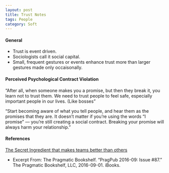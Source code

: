 ```yaml
---
layout: post
title: Trust Notes
tags: People
category: Soft
---
```


#### General

- Trust is event driven.  
- Sociologists call it social capital.  
- Small, frequent gestures or events enhance trust more than larger gestures made only occaisonally.   

#### Perceived Psychological Contract Violation

“After all, when someone makes you a promise, but then they break it, you learn not to trust them. We need to trust people to feel safe, especially important people in our lives. (Like bosses”

“Start becoming aware of what you tell people, and hear them as the promises that they are. It doesn’t matter if you’re using the words “I promise” — you’re still creating a social contract. Breaking your promise will always harm your relationship.”

#### References ####

[The Secret Ingredient that makes teams better than others](http://ideas.ted.com/the-secret-ingredient-that-makes-some-teams-better-than-others/)  
- Excerpt From: The Pragmatic Bookshelf. “PragPub 2016-09: Issue #87.” The Pragmatic Bookshelf, LLC, 2016-09-01. iBooks.
